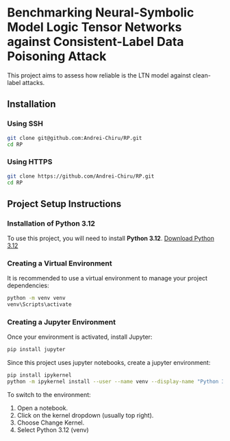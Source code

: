 # Benchmarking Neural-Symbolic Model Logic Tensor Networks against Consistent-Label Data Poisoning Attack

This project aims to assess how reliable is the LTN model against clean-label attacks.

## Installation

### Using SSH
```bash
git clone git@github.com:Andrei-Chiru/RP.git
cd RP
```
### Using HTTPS
```bash
git clone https://github.com/Andrei-Chiru/RP.git
cd RP
```
## Project Setup Instructions

### Installation of Python 3.12

To use this project, you will need to install **Python 3.12**. [Download Python 3.12](https://www.python.org/downloads/release/python-3120/)

### Creating a Virtual Environment

It is recommended to use a virtual environment to manage your project dependencies:

```bash
python -m venv venv
venv\Scripts\activate
```

### Creating a Jupyter Environment

Once your environment is activated, install Jupyter:

```bash
pip install jupyter
```

Since this project uses jupyter notebooks, create a jupyter environment:
```bash
pip install ipykernel
python -m ipykernel install --user --name venv --display-name "Python 3.12 (venv)"
```

To switch to the environment:
1. Open a notebook.
2. Click on the kernel dropdown (usually top right).
3. Choose Change Kernel.
4. Select Python 3.12 (venv)
